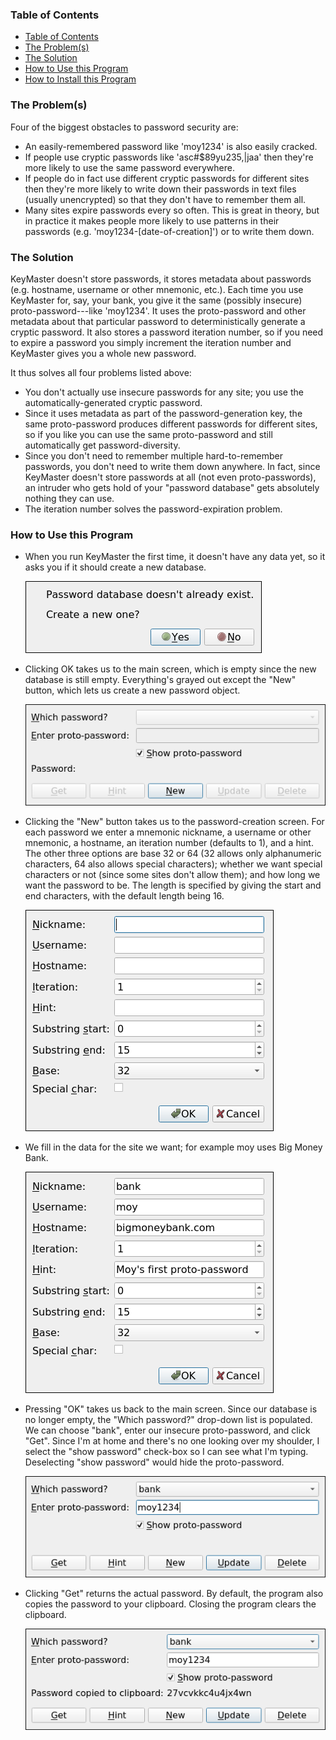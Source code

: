 <a name="toc"></a>
### Table of Contents

- <a href="#toc">Table of Contents</a>
- <a href="#probs">The Problem(s)</a>
- <a href="#soln">The Solution</a>
- <a href="#howto">How to Use this Program</a>
- <a href="#install">How to Install this Program</a>


<a name="probs"></a>
### The Problem(s)

Four of the biggest obstacles to password security are:

- An easily-remembered password like 'moy1234' is also easily cracked.
- If people use cryptic passwords like 'asc#$89yu235,|jaa' then they're
  more likely to use the same password everywhere.
- If people do in fact use different cryptic passwords for different
  sites then they're more likely to write down their passwords in text
  files (usually unencrypted) so that they don't have to remember them
  all.
- Many sites expire passwords every so often.  This is great in
  theory, but in practice it makes people more likely to use patterns
  in their passwords (e.g. 'moy1234-[date-of-creation]') or to write
  them down.


<a name="soln"></a>
### The Solution

KeyMaster doesn't store passwords, it stores metadata about passwords
(e.g. hostname, username or other mnemonic, etc.).  Each time you use
KeyMaster for, say, your bank, you give it the same (possibly
insecure) proto-password---like 'moy1234'.  It uses the proto-password
and other metadata about that particular password to deterministically
generate a cryptic password.  It also stores a password iteration
number, so if you need to expire a password you simply increment the
iteration number and KeyMaster gives you a whole new password.

It thus solves all four problems listed above:

- You don't actually use insecure passwords for any site; you use the
  automatically-generated cryptic password.
- Since it uses metadata as part of the password-generation key, the
  same proto-password produces different passwords for different
  sites, so if you like you can use the same proto-password and still
  automatically get password-diversity.
- Since you don't need to remember multiple hard-to-remember
  passwords, you don't need to write them down anywhere.  In fact,
  since KeyMaster doesn't store passwords at all (not even
  proto-passwords), an intruder who gets hold of your "password
  database" gets absolutely nothing they can use.
- The iteration number solves the password-expiration problem.


<a name="howto"></a>
### How to Use this Program

- When you run KeyMaster the first time, it doesn't have any data
  yet, so it asks you if it should create a new database.

  ![startup screen: create a new database?](images/p00.png "Create a new database?")
- Clicking OK takes us to the main screen, which is empty since the
  new database is still empty.  Everything's grayed out except
  the "New" button, which lets us create a new password object.

  ![empty main screen: no info yet](images/p01.png "Main screen with no info yet")
- Clicking the "New" button takes us to the password-creation screen.
  For each password we enter a mnemonic nickname, a username or other
  mnemonic, a hostname, an iteration number (defaults to 1), and a hint.
  The other three options are base 32 or 64 (32 allows only
  alphanumeric characters, 64 also allows special characters); whether
  we want special characters or not (since some sites don't allow
  them); and how long we want the password to be.  The length is
  specified by giving the start and end characters, with the default
  length being 16.

  ![blank password-creation screen](images/p02.png "Blank password-creation screen")
- We fill in the data for the site we want; for example moy uses Big
  Money Bank.

  ![password-creation screen with data](images/p03.png "Password-creation screen with data")
- Pressing "OK" takes us back to the main screen.  Since our database
  is no longer empty, the "Which password?" drop-down list is
  populated.  We can choose "bank", enter our insecure proto-password,
  and click "Get".  Since I'm at home and there's no one looking over
  my shoulder, I select the "show password" check-box so I can see
  what I'm typing.  Deselecting "show password" would hide the
  proto-password.

  ![enter the proto-password on the main screen](images/p04.png "Enter the proto-password on the main screen")
- Clicking "Get" returns the actual password.  By default, the program
  also copies the password to your clipboard.  Closing the program
  clears the clipboard.

  ![get password](images/p05.png "Get password in clipboard")
